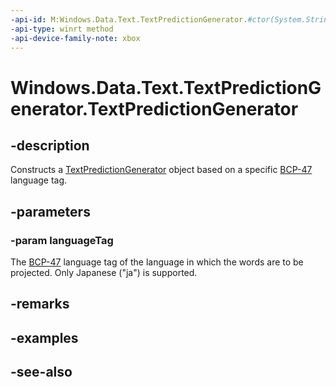 ```yaml
---
-api-id: M:Windows.Data.Text.TextPredictionGenerator.#ctor(System.String)
-api-type: winrt method
-api-device-family-note: xbox
---
```


<!-- Method syntax
public TextPredictionGenerator(System.String languageTag)
-->

# Windows.Data.Text.TextPredictionGenerator.TextPredictionGenerator

## -description
Constructs a [TextPredictionGenerator](textpredictiongenerator.md) object based on a specific [BCP-47](http://tools.ietf.org/html/bcp47) language tag.

## -parameters
### -param languageTag
The [BCP-47](http://tools.ietf.org/html/bcp47) language tag of the language in which the words are to be projected. Only Japanese ("ja") is supported.

## -remarks

## -examples

## -see-also
